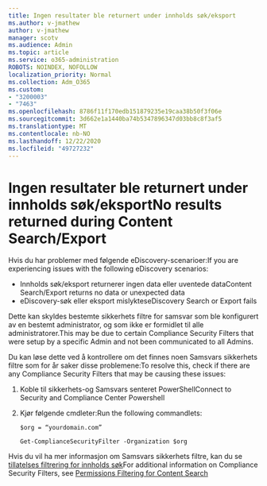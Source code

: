 ```yaml
---
title: Ingen resultater ble returnert under innholds søk/eksport
ms.author: v-jmathew
author: v-jmathew
manager: scotv
ms.audience: Admin
ms.topic: article
ms.service: o365-administration
ROBOTS: NOINDEX, NOFOLLOW
localization_priority: Normal
ms.collection: Adm_O365
ms.custom:
- "3200003"
- "7463"
ms.openlocfilehash: 8786f11f170edb151879235e19caa38b50f3f06e
ms.sourcegitcommit: 3d662e1a1440ba74b5347896347d03bb8c8f3af5
ms.translationtype: MT
ms.contentlocale: nb-NO
ms.lasthandoff: 12/22/2020
ms.locfileid: "49727232"
---
```

# <a name="no-results-returned-during-content-searchexport"></a><span data-ttu-id="0da4d-102">Ingen resultater ble returnert under innholds søk/eksport</span><span class="sxs-lookup"><span data-stu-id="0da4d-102">No results returned during Content Search/Export</span></span>

<span data-ttu-id="0da4d-103">Hvis du har problemer med følgende eDiscovery-scenarioer:</span><span class="sxs-lookup"><span data-stu-id="0da4d-103">If you are experiencing issues with the following eDiscovery scenarios:</span></span>

- <span data-ttu-id="0da4d-104">Innholds søk/eksport returnerer ingen data eller uventede data</span><span class="sxs-lookup"><span data-stu-id="0da4d-104">Content Search/Export returns no data or unexpected data</span></span>
- <span data-ttu-id="0da4d-105">eDiscovery-søk eller eksport mislyktes</span><span class="sxs-lookup"><span data-stu-id="0da4d-105">eDiscovery Search or Export fails</span></span>

<span data-ttu-id="0da4d-106">Dette kan skyldes bestemte sikkerhets filtre for samsvar som ble konfigurert av en bestemt administrator, og som ikke er formidlet til alle administratorer.</span><span class="sxs-lookup"><span data-stu-id="0da4d-106">This may be due to certain Compliance Security Filters that were setup by a specific Admin and not been communicated to all Admins.</span></span>

<span data-ttu-id="0da4d-107">Du kan løse dette ved å kontrollere om det finnes noen Samsvars sikkerhets filtre som for år saker disse problemene:</span><span class="sxs-lookup"><span data-stu-id="0da4d-107">To resolve this, check if there are any Compliance Security Filters that may be causing these issues:</span></span>

1. <span data-ttu-id="0da4d-108">Koble til sikkerhets-og Samsvars senteret PowerShell</span><span class="sxs-lookup"><span data-stu-id="0da4d-108">Connect to Security and Compliance Center Powershell</span></span>
2. <span data-ttu-id="0da4d-109">Kjør følgende cmdleter:</span><span class="sxs-lookup"><span data-stu-id="0da4d-109">Run the following commandlets:</span></span>

    `$org = “yourdomain.com”`

    `Get-ComplianceSecurityFilter -Organization $org`

<span data-ttu-id="0da4d-110">Hvis du vil ha mer informasjon om Samsvars sikkerhets filtre, kan du se [tillatelses filtrering for innholds søk](https://docs.microsoft.com/microsoft-365/compliance/permissions-filtering-for-content-search)</span><span class="sxs-lookup"><span data-stu-id="0da4d-110">For additional information on Compliance Security Filters, see [Permissions Filtering for Content Search](https://docs.microsoft.com/microsoft-365/compliance/permissions-filtering-for-content-search)</span></span>
